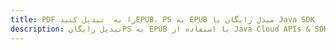 ---title: PDF را به  تبدیل کنیدEPUB، PS به EPUB مبدل رایگان یا Java SDKdescription: تبدیل رایگانPS به EPUB با استفاده از Java Cloud APIs & SDK همچنین اسناد PDF را در Cloud ایجاد، ویرایش و رندر کنید.---